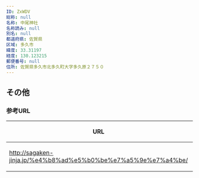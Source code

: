 ```yaml
---
ID: ZxWDV
総称: null
名称: 中尾神社
名称読み: null
別名: null
都道府県: 佐賀県
区域: 多久市
緯度: 33.31197
経度: 130.123215
郵便番号: null
住所: 佐賀県多久市北多久町大字多久原２７５０
---
```


## その他

### 参考URL

| URL                                                           | 説明   |
| ------------------------------------------------------------- | ------ |
| http://sagaken-jinja.jp/%e4%b8%ad%e5%b0%be%e7%a5%9e%e7%a4%be/ | 神社庁 |
